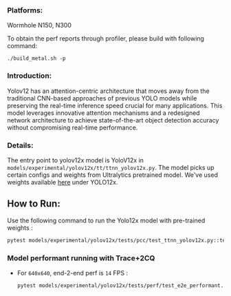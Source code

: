### Platforms:

Wormhole N150, N300

To obtain the perf reports through profiler, please build with following command:
```
./build_metal.sh -p
```

### Introduction:

Yolov12 has an attention-centric architecture that moves away from the traditional CNN-based approaches of previous YOLO models while preserving the real-time inference speed crucial for many applications. This model leverages innovative attention mechanisms and a redesigned network architecture to achieve state-of-the-art object detection accuracy without compromising real-time performance.

### Details:
The entry point to yolov12x model is YoloV12x in `models/experimental/yolov12x/tt/ttnn_yolov12x.py`. The model picks up certain configs and weights from Ultralytics pretrained model. We've used weights available [here](https://docs.ultralytics.com/models/yolo12/#performance-metrics) under YOLO12x.

## How to Run:

Use the following command to run the Yolo12x model with pre-trained weights :
```sh
pytest models/experimental/yolov12x/tests/pcc/test_ttnn_yolov12x.py::test_yolov12x[pretrained_weight_true-0]
```

### Model performant running with Trace+2CQ

- For `640x640`, end-2-end perf is `14` FPS :
    ```sh
    pytest models/experimental/yolov12x/tests/perf/test_e2e_performant.py::test_e2e_performant
    ```
